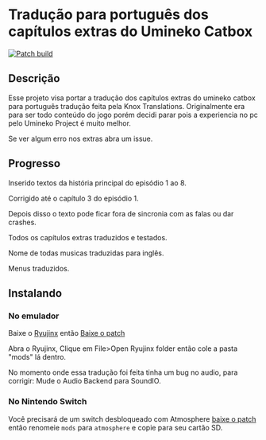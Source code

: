 # Tradução para português dos capítulos extras do Umineko Catbox

[![Patch build](https://github.com/ooa113y/umineko-catbox-english/actions/workflows/main.yml/badge.svg)](https://github.com/Vmarcelo49/umineko-catbox-ptbr/actions/workflows/main.yml)

## Descrição
Esse projeto visa portar a tradução dos capítulos extras do umineko catbox para português tradução feita pela Knox Translations.
Originalmente era para ser todo conteúdo do jogo porém decidi parar pois a experiencia no pc pelo Umineko Project é muito melhor.

Se ver algum erro nos extras abra um issue.
## Progresso
Inserido textos da história principal do episódio 1 ao 8.

Corrigido até o capítulo 3 do episódio 1.

Depois disso o texto pode ficar fora de sincronia com as falas ou dar crashes.


Todos os capítulos extras traduzidos e testados.

Nome de todas musicas traduzidas para inglês.

Menus traduzidos.


## Instalando

### No emulador

Baixe o [Ryujinx](https://ryujinx.org/) então
[Baixe o patch](../../releases/latest/download/patch.zip)

Abra o Ryujinx, Clique em File>Open Ryujinx folder então cole a pasta "mods" lá dentro.

No momento onde essa tradução foi feita tinha um bug no audio, para corrigir:
Mude o Audio Backend para SoundIO.
### No Nintendo Switch

Você precisará de um switch desbloqueado com Atmosphere
[baixe o patch](../../releases/latest/download/patch.zip) então renomeie `mods` para `atmosphere` e copie para seu cartão SD.
